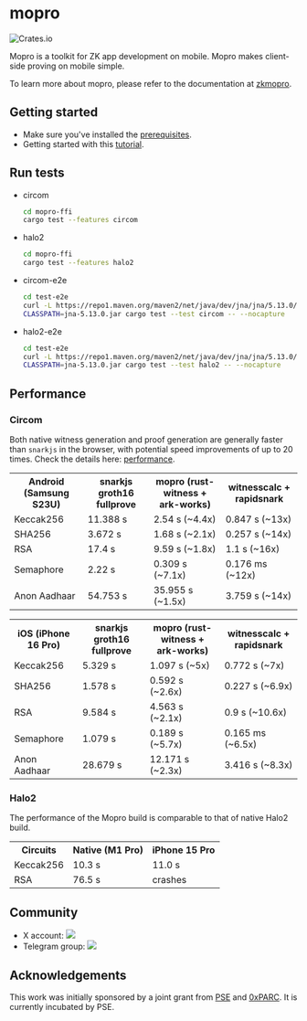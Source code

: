 # mopro

![Crates.io](https://img.shields.io/crates/v/mopro-ffi?label=mopro-ffi&style=flat-square)

Mopro is a toolkit for ZK app development on mobile. Mopro makes client-side proving on mobile simple.

To learn more about mopro, please refer to the documentation at [zkmopro](https://zkmopro.org/docs/intro).

## Getting started

-   Make sure you've installed the [prerequisites](https://zkmopro.org/docs/prerequisites).
-   Getting started with this [tutorial](https://zkmopro.org/docs/getting-started).

## Run tests

-   circom
    ```sh
    cd mopro-ffi
    cargo test --features circom
    ```
-   halo2
    ```sh
    cd mopro-ffi
    cargo test --features halo2
    ```
-   circom-e2e
    ```sh
    cd test-e2e
    curl -L https://repo1.maven.org/maven2/net/java/dev/jna/jna/5.13.0/jna-5.13.0.jar -o jna-5.13.0.jar
    CLASSPATH=jna-5.13.0.jar cargo test --test circom -- --nocapture
    ```
-   halo2-e2e
    ```sh
    cd test-e2e
    curl -L https://repo1.maven.org/maven2/net/java/dev/jna/jna/5.13.0/jna-5.13.0.jar -o jna-5.13.0.jar
    CLASSPATH=jna-5.13.0.jar cargo test --test halo2 -- --nocapture
    ```

## Performance

### Circom

Both native witness generation and proof generation are generally faster than `snarkjs` in the browser, with potential speed improvements of up to 20 times.
Check the details here: [performance](https://zkmopro.org/docs/performance).

<table>
  <tr>
    <th>Android (Samsung S23U)</th>
    <th>snarkjs groth16 fullprove</th>
    <th>mopro (rust-witness + ark-works)</th>
    <th>witnesscalc + rapidsnark</th>
  </tr>
  <tr>
    <td>Keccak256</td>
    <td>11.388 s</td>
    <td>2.54 s (~4.4x)</td>
    <td>0.847 s (~13x)</td>
  </tr>
  <tr>
    <td>SHA256</td>
    <td>3.672 s</td>
    <td>1.68 s (~2.1x)</td>
    <td>0.257 s (~14x)</td>
  </tr>
  <tr>
    <td>RSA</td>
    <td>17.4 s</td>
    <td>9.59 s (~1.8x)</td>
    <td>1.1 s (~16x)</td>
  </tr>
  <tr>
    <td>Semaphore</td>
    <td>2.22 s</td>
    <td>0.309 s (~7.1x)</td>
    <td>0.176 ms (~12x)</td>
  </tr>
  <tr>
    <td>Anon Aadhaar</td>
    <td>54.753 s</td>
    <td>35.955 s (~1.5x)</td>
    <td>3.759 s (~14x)</td>
  </tr>
</table>

<table>
  <tr>
    <th>iOS (iPhone 16 Pro)</th>
    <th>snarkjs groth16 fullprove</th>
    <th>mopro (rust-witness + ark-works)</th>
    <th>witnesscalc + rapidsnark</th>
  </tr>
  <tr>
    <td>Keccak256</td>
    <td>5.329 s</td>
    <td>1.097 s (~5x)</td>
    <td>0.772 s (~7x)</td>
  </tr>
  <tr>
    <td>SHA256</td>
    <td>1.578 s</td>
    <td>0.592 s (~2.6x)</td>
    <td>0.227 s (~6.9x)</td>
  </tr>
  <tr>
    <td>RSA</td>
    <td>9.584 s</td>
    <td>4.563 s (~2.1x)</td>
    <td>0.9 s (~10.6x)</td>
  </tr>
  <tr>
    <td>Semaphore</td>
    <td>1.079 s</td>
    <td>0.189 s (~5.7x)</td>
    <td>0.165 ms (~6.5x)</td>
  </tr>
  <tr>
    <td>Anon Aadhaar</td>
    <td>28.679 s</td>
    <td>12.171 s (~2.3x)</td>
    <td>3.416 s (~8.3x)</td>
  </tr>
</table>

### Halo2

The performance of the Mopro build is comparable to that of native Halo2 build.

<table>
  <tr>
    <th>Circuits</th>
    <th>Native (M1 Pro)</th>
    <th>iPhone 15 Pro	</th>
  </tr>
  <tr>
    <td>Keccak256</td>
    <td>10.3 s</td>
    <td>11.0 s</td>
  </tr>
  <tr>
    <td>RSA</td>
    <td>76.5 s	</td>
    <td>crashes</td>
  </tr>
</table>

## Community

-   X account: <a href="https://twitter.com/zkmopro"><img src="https://img.shields.io/twitter/follow/zkmopro?style=flat-square&logo=x&label=zkmopro"></a>
-   Telegram group: <a href="https://t.me/zkmopro"><img src="https://img.shields.io/badge/telegram-@zkmopro-blue.svg?style=flat-square&logo=telegram"></a>

## Acknowledgements

This work was initially sponsored by a joint grant from [PSE](https://pse.dev/) and [0xPARC](https://0xparc.org/). It is currently incubated by PSE.
